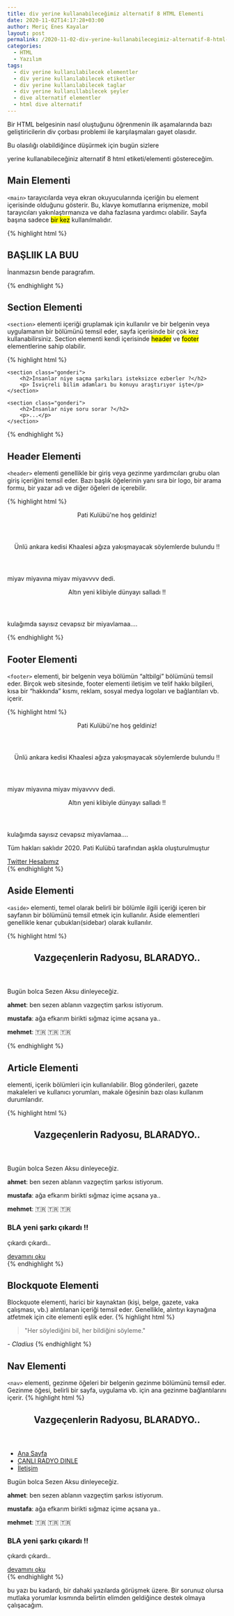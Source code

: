 ```yaml
---
title: div yerine kullanabileceğimiz alternatif 8 HTML Elementi
date: 2020-11-02T14:17:28+03:00
author: Meriç Enes Kayalar
layout: post
permalink: /2020-11-02-div-yerine-kullanabilecegimiz-alternatif-8-html-elementi
categories:
  - HTML
  - Yazılım
tags:
  - div yerine kullanılabilecek elementler
  - div yerine kullanılabilecek etiketler
  - div yerine kullanılabilecek taglar
  - div yerine kullanıllabilecek şeyler
  - dive alternatif elementler
  - html dive alternatif
---
```

Bir HTML belgesinin nasıl oluştuğunu öğrenmenin ilk aşamalarında bazı geliştiricilerin div çorbası problemi ile karşılaşmaları gayet olasıdır.

Bu olasılığı olabildiğince düşürmek için bugün sizlere <div> yerine kullanabileceğiniz alternatif 8 html etiketi/elementi göstereceğim.

## Main Elementi 

`<main>` tarayıcılarda veya ekran okuyucularında içeriğin bu element içerisinde olduğunu gösterir. Bu, klavye komutlarına erişmenize, mobil tarayıcıları yakınlaştırmanıza ve daha fazlasına yardımcı olabilir. Sayfa başına sadece <mark>bir kez</mark> kullanılmalıdır.

{% highlight html %}
<main class="icerik">
    <h2>BAŞLIIK LA BUU</h2>
    <p>İnanmazsın bende paragrafım.</p>
</main>
{% endhighlight %}

## Section Elementi 

`<section>` elementi içeriği gruplamak için kullanılır ve bir belgenin veya uygulamanın bir bölümünü temsil eder, sayfa içerisinde bir çok kez kullanabilirsiniz. Section elementi kendi içerisinde <mark>header</mark> ve <mark>footer</mark> elementlerine sahip olabilir.

{% highlight html %}
<main class="icerik">

    <section class="gonderi">
        <h2>İnsanlar niye saçma şarkıları isteksizce ezberler ?</h2>
        <p> İsviçreli bilim adamları bu konuyu araştırıyor işte</p>
    </section>

    <section class="gonderi">
        <h2>İnsanlar niye soru sorar ?</h2>
        <p>...</p>
    </section>

</main>
{% endhighlight %}

## Header Elementi 

`<header>` elementi genellikle bir giriş veya gezinme yardımcıları grubu olan giriş içeriğini temsil eder. Bazı başlık öğelerinin yanı sıra bir logo, bir arama formu, bir yazar adı ve diğer öğeleri de içerebilir. 

{% highlight html %}
<header class="baslik kedi">
    Pati Kulübü'ne hoş geldiniz!
</header>
<section>
    <header class="yazi-baslik">
        Ünlü ankara kedisi Khaalesi ağıza yakışmayacak söylemlerde bulundu !!
    </header>
    <p> miyav miyavına miyav miyavvvv dedi. </p>
</section>
<section>
    <header class="yazi-baslik">
        Altın yeni klibiyle dünyayı salladı !!
    </header>
    <p> kulağımda sayısız cevapsız bir miyavlamaa.... </p>
</section>
{% endhighlight %}

## Footer Elementi

`<footer>` elementi, bir belgenin veya bölümün “altbilgi” bölümünü temsil eder. Birçok web sitesinde, footer elementi iletişim ve telif hakkı bilgileri, kısa bir “hakkında” kısmı, reklam, sosyal medya logoları ve bağlantıları vb. içerir.


{% highlight html %}
<header class="baslik kedi">
    Pati Kulübü'ne hoş geldiniz!
</header>
<section>
    <header class="yazi-baslik">
        Ünlü ankara kedisi Khaalesi ağıza yakışmayacak söylemlerde bulundu !!
    </header>
    <p> miyav miyavına miyav miyavvvv dedi. </p>
</section>
<section>
    <header class="yazi-baslik">
        Altın yeni klibiyle dünyayı salladı !!
    </header>
    <p> kulağımda sayısız cevapsız miyavlamaa.... </p>
</section>

<footer class="altbilgi">
    <p>Tüm hakları saklıdır 2020. Pati Kulübü tarafından aşkla oluşturulmuştur</p>
    <a href="https://twitter.com/patimatibumkati">Twitter Hesabımız</a>
</footer>
{% endhighlight %}

## Aside Elementi

`<aside>` elementi, temel olarak belirli bir bölümle ilgili içeriği içeren bir sayfanın bir bölümünü temsil etmek için kullanılır. Aside elementleri genellikle kenar çubukları(sidebar) olarak kullanılır.

{% highlight html %}
<header>
    <h2> Vazgeçenlerin Radyosu, BLARADYO..</h2>
</header>
<main class="icerikler">
    <section class="icerik">
        Bugün bolca Sezen Aksu dinleyeceğiz.
        <aside>
            <p><b>ahmet</b>: ben sezen ablanın vazgeçtim şarkısı istiyorum.</p>
            <p><b>mustafa</b>: ağa efkarım birikti sığmaz içime açsana ya..</p>
            <p><b>mehmet</b>: 🇹🇷 🇹🇷 🇹🇷</p>
        </aside>
    </section>
</main>
{% endhighlight %}

## Article Elementi

<article> elementi, içerik bölümleri için kullanılabilir. Blog gönderileri, gazete makaleleri ve kullanıcı yorumları, makale öğesinin bazı olası kullanım durumlarıdır.

{% highlight html %}
<header>
    <h2> Vazgeçenlerin Radyosu, BLARADYO..</h2>
</header>
<main class="icerikler">
    <section class="icerik">
        Bugün bolca Sezen Aksu dinleyeceğiz.
        <aside>
            <p><b>ahmet</b>: ben sezen ablanın vazgeçtim şarkısı istiyorum.</p>
            <p><b>mustafa</b>: ağa efkarım birikti sığmaz içime açsana ya..</p>
            <p><b>mehmet</b>: 🇹🇷 🇹🇷 🇹🇷</p>
        </aside>
    </section>
    <section class="yazilar">
        <article>
            <h3> BLA yeni şarkı çıkardı !!</h3>
            <p> çıkardı çıkardı..</p>
            <a href="yazidevami.html">devamını oku</a>
        </article>
    </section>
</main>
{% endhighlight %}

## Blockquote Elementi 

Blockquote elementi, harici bir kaynaktan (kişi, belge, gazete, vaka çalışması, vb.) alıntılanan içeriği temsil eder. Genellikle, alıntıyı kaynağına atfetmek için cite elementi eşlik eder.
{% highlight html %}
<blockquote>
    "Her söylediğini bil, her bildiğini söyleme."
</blockquote>
<cite>- Cladius</cite>
{% endhighlight %}

## Nav Elementi 

`<nav>` elementi, gezinme öğeleri bir belgenin gezinme bölümünü temsil eder. Gezinme öğesi, belirli bir sayfa, uygulama vb. için ana gezinme bağlantılarını içerir.
{% highlight html %}
<header>
    <h2> Vazgeçenlerin Radyosu, BLARADYO..</h2>
</header>
<nav id="menu">
    <ul class="menu">
        <li><a href="anasayfa.html">Ana Sayfa</a></li>
        <li><a href="radyo.html">CANLI RADYO DINLE</a></li>
        <li><a href="iletisim.html">İletişim</a></li>
    </ul>
</nav>
<main class="icerikler">
    <section class="icerik">
        Bugün bolca Sezen Aksu dinleyeceğiz.
        <aside>
            <p><b>ahmet</b>: ben sezen ablanın vazgeçtim şarkısı istiyorum.</p>
            <p><b>mustafa</b>: ağa efkarım birikti sığmaz içime açsana ya..</p>
            <p><b>mehmet</b>: 🇹🇷 🇹🇷 🇹🇷</p>
        </aside>
    </section>
    <section class="yazilar">
        <article>
            <h3> BLA yeni şarkı çıkardı !!</h3>
            <p> çıkardı çıkardı..</p>
            <a href="yazidevami.html">devamını oku</a>
        </article>
    </section>
</main>
{% endhighlight %}

bu yazı bu kadardı, bir dahaki yazılarda görüşmek üzere. Bir sorunuz olursa mutlaka yorumlar kısmında belirtin elimden geldiğince destek olmaya çalışacağım.